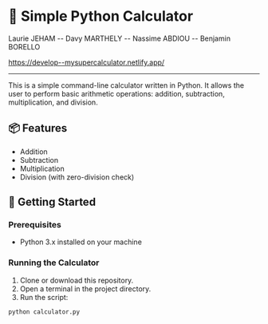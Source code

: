 # 🧮 Simple Python Calculator

Laurie JEHAM -- Davy MARTHELY -- Nassime ABDIOU -- Benjamin BORELLO

https://develop--mysupercalculator.netlify.app/

---

This is a simple command-line calculator written in Python. It allows the user to perform basic arithmetic operations: addition, subtraction, multiplication, and division.

## 📦 Features

- Addition
- Subtraction
- Multiplication
- Division (with zero-division check)

## 🚀 Getting Started

### Prerequisites

- Python 3.x installed on your machine

### Running the Calculator

1. Clone or download this repository.
2. Open a terminal in the project directory.
3. Run the script:

```bash
python calculator.py

